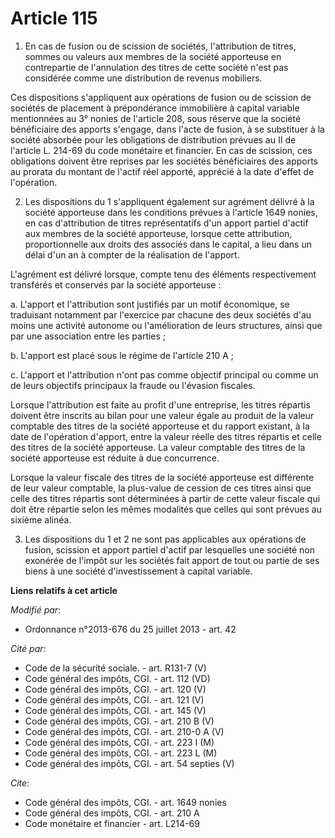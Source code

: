 # Article 115

1. En cas de fusion ou de scission de sociétés, l'attribution de titres, sommes ou valeurs aux membres de la société
apporteuse en contrepartie de l'annulation des titres de cette société n'est pas considérée comme une distribution de revenus
mobiliers. 

Ces dispositions s'appliquent aux opérations de fusion ou de scission de sociétés de placement à prépondérance immobilière à
capital variable mentionnées au 3° nonies de l'article 208, sous réserve que la société bénéficiaire des apports s'engage,
dans l'acte de fusion, à se substituer à la société absorbée pour les obligations de distribution prévues au II de l'article
L. 214-69 du code monétaire et financier. En cas de scission, ces obligations doivent être reprises par les sociétés
bénéficiaires des apports au prorata du montant de l'actif réel apporté, apprécié à la date d'effet de l'opération. 

2. Les dispositions du 1 s'appliquent également sur agrément délivré à la société apporteuse dans les conditions prévues à
l'article 1649 nonies, en cas d'attribution de titres représentatifs d'un apport partiel d'actif aux membres de la société
apporteuse, lorsque cette attribution, proportionnelle aux droits des associés dans le capital, a lieu dans un délai d'un an
à compter de la réalisation de l'apport. 

L'agrément est délivré lorsque, compte tenu des éléments respectivement transférés et conservés par la société apporteuse : 

a. L'apport et l'attribution sont justifiés par un motif économique, se traduisant notamment par l'exercice par chacune des
deux sociétés d'au moins une activité autonome ou l'amélioration de leurs structures, ainsi que par une association entre les
parties ; 

b. L'apport est placé sous le régime de l'article 210 A ; 

c. L'apport et l'attribution n'ont pas comme objectif principal ou comme un de leurs objectifs principaux la fraude ou
l'évasion fiscales. 

Lorsque l'attribution est faite au profit d'une entreprise, les titres répartis doivent être inscrits au bilan pour une
valeur égale au produit de la valeur comptable des titres de la société apporteuse et du rapport existant, à la date de
l'opération d'apport, entre la valeur réelle des titres répartis et celle des titres de la société apporteuse. La valeur
comptable des titres de la société apporteuse est réduite à due concurrence. 

Lorsque la valeur fiscale des titres de la société apporteuse est différente de leur valeur comptable, la plus-value de
cession de ces titres ainsi que celle des titres répartis sont déterminées à partir de cette valeur fiscale qui doit être
répartie selon les mêmes modalités que celles qui sont prévues au sixième alinéa. 

3. Les dispositions du 1 et 2 ne sont pas applicables aux opérations de fusion, scission et apport partiel d'actif par
lesquelles une société non exonérée de l'impôt sur les sociétés fait apport de tout ou partie de ses biens à une société
d'investissement à capital variable.

**Liens relatifs à cet article**

_Modifié par_:

  - Ordonnance n°2013-676 du 25 juillet 2013 - art. 42

_Cité par_:

  - Code de la sécurité sociale. - art. R131-7 (V)
  - Code général des impôts, CGI. - art. 112 (VD)
  - Code général des impôts, CGI. - art. 120 (V)
  - Code général des impôts, CGI. - art. 121 (V)
  - Code général des impôts, CGI. - art. 145 (V)
  - Code général des impôts, CGI. - art. 210 B (V)
  - Code général des impôts, CGI. - art. 210-0 A (V)
  - Code général des impôts, CGI. - art. 223 I (M)
  - Code général des impôts, CGI. - art. 223 L (M)
  - Code général des impôts, CGI. - art. 54 septies (V)

_Cite_:

  - Code général des impôts, CGI. - art. 1649 nonies
  - Code général des impôts, CGI. - art. 210 A
  - Code monétaire et financier - art. L214-69
